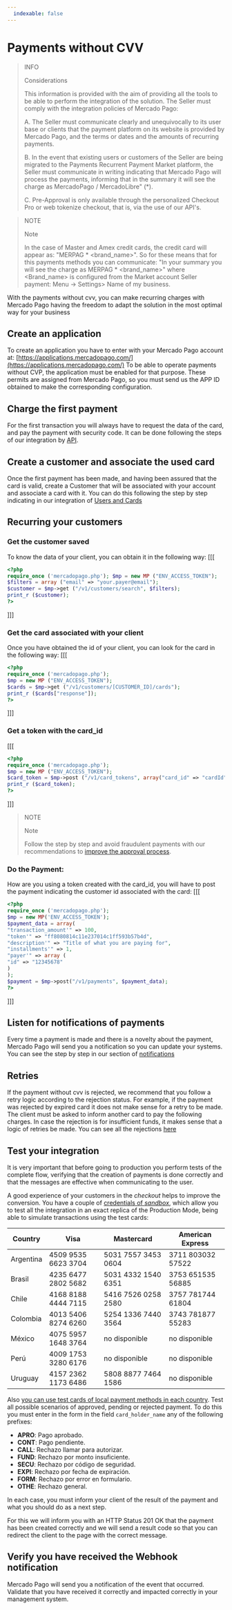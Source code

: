 ```yaml
---
  indexable: false
---
```


# Payments without CVV

>INFO 
>
> Considerations
>
> This information is provided with the aim of providing all the tools to be able to perform the integration of the solution.
> The Seller must comply with the integration policies of Mercado Pago:
>
> A. The Seller must communicate clearly and unequivocally to its user base or clients that the payment platform on its website is provided by Mercado Pago, and the terms or dates and the amounts of recurring payments.
>
> B. In the event that existing users or customers of the Seller are being migrated to the Payments Recurrent Payment Market platform, the Seller must communicate in writing indicating that Mercado Pago will process the payments, informing that in the summary it will see the charge as MercadoPago / MercadoLibre" (*).
>
> C. Pre-Approval is only available through the personalized Checkout Pro or web tokenize checkout, that is, via the use of our API's.

> NOTE
>
> Note
>
> In the case of Master and Amex credit cards, the credit card will appear as: "MERPAG * <brand_name>". So for these means that for this payments methods you can communicate: "In your summary you will see the charge as MERPAG * <brand_name>" where <Brand_name> is configured from the Market account Seller payment: Menu -> Settings> Name of my business.

 With the payments without cvv, you can make recurring charges with Mercado Pago having the freedom to adapt the solution in the most optimal way for your business
 
 ## Create an application
 
 To create an application you have to enter with your Mercado Pago account at: [https://applications.mercadopago.com/](https://applications.mercadopago.com/) To be able to operate payments without CVP, the application must be enabled for that purpose. These permits are assigned from Mercado Pago, so you must send us the APP ID obtained to make the corresponding configuration.
 
 ## Charge the first payment
 
 For the first transaction you will always have to request the data of the card, and pay the payment with security code. It can be done following the steps of our integration by [API](https://www.mercadopago[FAKER][URL][DOMAIN]/developers/en/guides/online-payments/checkout-api/receiving-payment-by-card).
 
 ## Create a customer and associate the used card
 
 Once the first payment has been made, and having been assured that the card is valid, create a Customer that will be associated with your account and associate a card with it. You can do this following the step by step indicating in our integration of [Users and Cards](https://www.mercadopago[FAKER][URL][DOMAIN]/developers/en/guides/online-payments/checkout-api/advanced-integration)

## Recurring your customers

### Get the customer saved

To know the data of your client, you can obtain it in the following way:
[[[
```php
<?php
require_once ('mercadopago.php'); $mp = new MP ("ENV_ACCESS_TOKEN"); 
$filters = array ("email" => "your.payer@email"); 
$customer = $mp->get ("/v1/customers/search", $filters);
print_r ($customer);
?>
```
]]]

### Get the card associated with your client

Once you have obtained the id of your client, you can look for the card in the following way:
[[[
```php
<?php
require_once ('mercadopago.php');
$mp = new MP ("ENV_ACCESS_TOKEN");
$cards = $mp->get ("/v1/customers/[CUSTOMER_ID]/cards");
print_r ($cards["response"]);
?>
```
]]]

### Get a token with the card_id

[[[
```php
<?php
require_once ('mercadopago.php');
$mp = new MP ("ENV_ACCESS_TOKEN");
$card_token = $mp->post ("/v1/card_tokens", array("card_id" => "cardId"));
print_r ($card_token);
?>
 ```
]]]

> NOTE
>
> Note
>
> Follow the step by step and avoid fraudulent payments with our recommendations to [improve the approval process](https://www.mercadopago[FAKER][URL][DOMAIN]/developers/en/guides/resources/pci-compliant-merchants/receiving-payment-by-card/#bookmark_get_approval_faster_by_submitting_the_device_fingerprint).

### Do the Payment:

 How are you using a token created with the card_id, you will have to post the payment indicating the customer id associated with the card:
 [[[
```php
<?php
require_once ('mercadopago.php');
$mp = new MP('ENV_ACCESS_TOKEN');
$payment_data = array(
"transaction_amount'" => 100,
"token'" => "ff8080814c11e237014c1ff593b57b4d",
"description'" => "Title of what you are paying for",
"installments'" => 1,
"payer'" => array (
"id" => "12345678"
)
);
$payment = $mp->post("/v1/payments", $payment_data);
?>
```
]]]

## Listen for notifications of payments

 Every time a payment is made and there is a novelty about the payment, Mercado Pago will send you a notification so you can update your systems. You can see the step by step in our section of [notifications](https://www.mercadopago[FAKER][URL][DOMAIN]/developers/en/guides/notifications/webhooks/webhooks)
 
 ## Retries

 If the payment without cvv is rejected, we recommend that you follow a retry logic according to the rejection status. For example, if the payment was rejected by expired card it does not make sense for a retry to be made. The client must be asked to inform another card to pay the following charges. In case the rejection is for insufficient funds, it makes sense that a logic of retries be made.
 You can see all the rejections [here](https://www.mercadopago[FAKER][URL][DOMAIN]/developers/en/guides/online-payments/checkout-api/handling-responses)
 
 ## Test your integration

 It is very important that before going to production you perform tests of the complete flow, verifying that the creation of payments is done correctly and that the messages are effective when communicating to the user.

 A good experience of your customers in the _checkout_ helps to improve the conversion.
 You have a couple of [credentials of _sandbox_]([FAKER][CREDENTIALS][URL]), which allow you to test all the integration in an exact replica of the Production Mode, being able to simulate transactions using the test cards:

| Country | Visa | Mastercard | American Express |
| --- | --- | --- | --- |
| Argentina | 4509 9535 6623 3704 |5031 7557 3453 0604|3711 803032 57522 |
| Brasil | 4235 6477 2802 5682 |5031 4332 1540 6351|3753 651535 56885 |
| Chile | 4168 8188 4444 7115 |5416 7526 0258 2580|3757 781744 61804 |
| Colombia | 4013 5406 8274 6260 |5254 1336 7440 3564|3743 781877 55283 |
| México | 4075 5957 1648 3764 | no disponible | no disponible |
| Perú | 4009 1753 3280 6176 | no disponible | no disponible |
| Uruguay | 4157 2362 1173 6486 |5808 8877 7464 1586| no disponible |

Also [you can use test cards of local payment methods in each country](https://www.mercadopago[FAKER][URL][DOMAIN]/developers/en/guides/resources/localization/local-cards).
Test all possible scenarios of approved, pending or rejected payment. To do this you must enter in the form in the field `card_holder_name` any of the following prefixes:

* **APRO**: Pago aprobado.  
* **CONT**: Pago pendiente.  
* **CALL**: Rechazo llamar para autorizar.  
* **FUND**: Rechazo por monto insuficiente.  
* **SECU**: Rechazo por código de seguridad.  
* **EXPI**: Rechazo por fecha de expiración.
* **FORM**: Rechazo por error en formulario.  
* **OTHE**: Rechazo general.

In each case, you must inform your client of the result of the payment and what you should do as a next step.

For this we will inform you with an HTTP Status 201 OK that the payment has been created correctly and we will send a result code so that you can redirect the client to the page with the correct message.
  
## Verify you have received the Webhook notification
  
Mercado Pago will send you a notification of the event that occurred. Validate that you have received it correctly and impacted correctly in your management system.
